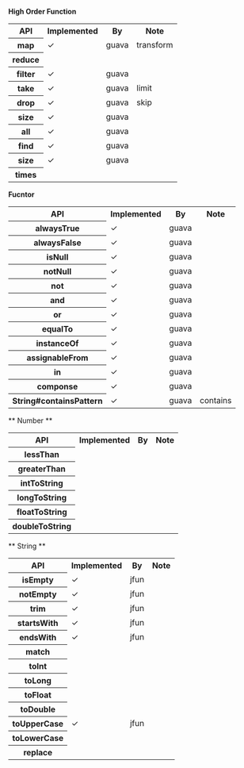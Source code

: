 **High Order Function**
<table>
<tr>
<th>
API
</th>
<th>
Implemented
</th>
<th>
By
</th>
<th>
Note
</th>
</tr>

<tr>
<th>
map
</th>
<td>
&#10003;
</td>
<td>
guava
</td>
<td>
transform
</td>
</tr>

<tr>
<th>
reduce
</th>
<td>
</td>
<td>
</td>
<td>
</td>
</tr>

<tr>
<th>
filter
</th>
<td>
&#10003;
</td>
<td>
guava
</td>
<td>
</td>
</tr>

<tr>
<th>
take
</th>
<td>
&#10003;
</td>
<td>
guava
</td>
<td>
limit
</td>
</tr>

<tr>
<th>
drop
</th>
<td>
&#10003;
</td>
<td>
guava
</td>
<td>
skip
</td>
</tr>

<tr>
<th>
size
</th>
<td>
&#10003;
</td>
<td>
guava
</td>
<td>
</td>
</tr>

<tr>
<th>
all
</th>
<td>
&#10003;
</td>
<td>
guava
</td>
<td>
</td>
</tr>

<tr>
<th>
find
</th>
<td>
&#10003;
</td>
<td>
guava
</td>
<td>
</td>
</tr>

<tr>
<th>
size
</th>
<td>
&#10003;
</td>
<td>
guava
</td>
<td>
</td>
</tr>

<tr>
<th>
times
</th>
<td>
</td>
<td>
</td>
<td>
</td>
</tr>

</table>

**Fucntor**
<table>

<tr>
<th>
API
</th>
<th>
Implemented
</th>
<th>
By
</th>
<th>
Note
</th>
</tr>

<tr>
<th>
alwaysTrue
</th>
<td>
&#10003;
</td>
<td>
guava
</td>
<td>
</td>
</tr>

<tr>
<th>
alwaysFalse
</th>
<td>
&#10003;
</td>
<td>
guava
</td>
<td>
</td>
</tr>

<tr>
<th>
isNull
</th>
<td>
&#10003;
</td>
<td>
guava
</td>
<td>
</td>
</tr>

<tr>
<th>
notNull
</th>
<td>
&#10003;
</td>
<td>
guava
</td>
<td>
</td>
</tr>

<tr>
<th>
not
</th>
<td>
&#10003;
</td>
<td>
guava
</td>
<td>
</td>
</tr>

<tr>
<th>
and
</th>
<td>
&#10003;
</td>
<td>
guava
</td>
<td>
</td>
</tr>

<tr>
<th>
or
</th>
<td>
&#10003;
</td>
<td>
guava
</td>
<td>
</td>
</tr>

<tr>
<th>
equalTo
</th>
<td>
&#10003;
</td>
<td>
guava
</td>
<td>
</td>
</tr>

<tr>
<th>
instanceOf
</th>
<td>
&#10003;
</td>
<td>
guava
</td>
<td>
</td>
</tr>

<tr>
<th>
assignableFrom
</th>
<td>
&#10003;
</td>
<td>
guava
</td>
<td>
</td>
</tr>

<tr>
<th>
in
</th>
<td>
&#10003;
</td>
<td>
guava
</td>
<td>
</td>
</tr>

<tr>
<th>
componse
</th>
<td>
&#10003;
</td>
<td>
guava
</td>
<td>
</td>
</tr>

<tr>
<th>
String#containsPattern
</th>
<td>
&#10003;
</td>
<td>
guava
</td>
<td>
contains
</td>
</tr>

</table>

** Number **
<table>

<tr>
<th>
API
</th>
<th>
Implemented
</th>
<th>
By
</th>
<th>
Note
</th>

<tr>
<th>
lessThan
</th>
<td>
</td>
<td>
</td>
<td>
</td>
</tr>

<tr>
<th>
greaterThan
</th>
<td>
</td>
<td>
</td>
<td>
</td>
</tr>

<tr>
<th>
intToString
</th>
<td>
</td>
<td>
</td>
<td>
</td>
</tr>

<tr>
<th>
longToString
</th>
<td>
</td>
<td>
</td>
<td>
</td>
</tr>

<tr>
<th>
floatToString
</th>
<td>
</td>
<td>
</td>
<td>
</td>
</tr>
<tr>

<th>
doubleToString
</th>
<td>
</td>
<td>
</td>
<td>
</td>
</tr>

</table>

** String **
<table>

<tr>
<th>
API
</th>
<th>
Implemented
</th>
<th>
By
</th>
<th>
Note
</th>

<tr>
<th>
isEmpty
</th>
<td>
&#10003;
</td>
<td>
jfun
</td>
<td>
</td>
</tr>

<tr>
<th>
notEmpty
</th>
<td>
&#10003;
</td>
<td>
jfun
</td>
<td>
</td>
</tr>

<tr>
<th>
trim
</th>
<td>
&#10003;
</td>
<td>
jfun
</td>
<td>
</td>
</tr>

<tr>
<th>
startsWith
</th>
<td>
&#10003;
</td>
<td>
jfun
</td>
<td>
</td>
</tr>

<tr>
<th>
endsWith
</th>
<td>
&#10003;
</td>
<td>
jfun
</td>
<td>
</td>
</tr>

<tr>
<th>
match
</th>
<td>
</td>
<td>
</td>
<td>
</td>
</tr>

<tr>
<th>
toInt
</th>
<td>
</td>
<td>
</td>
<td>
</td>
</tr>

<tr>
<th>
toLong
</th>
<td>
</td>
<td>
</td>
<td>
</td>
</tr>

<tr>
<th>
toFloat
</th>
<td>
</td>
<td>
</td>
<td>
</td>
</tr>

<tr>
<th>
toDouble
</th>
<td>
</td>
<td>
</td>
<td>
</td>

<tr>
<th>
toUpperCase
</th>
<td>
&#10003;
</td>
<td>
jfun
</td>
<td>
</td>
</tr>

<tr>
<th>
toLowerCase
</th>
<td>
</td>
<td>
</td>
<td>
</td>
</tr>

<tr>
<th>
replace
</th>
<td>
</td>
<td>
</td>
<td>
</td>
</tr>

</table>
